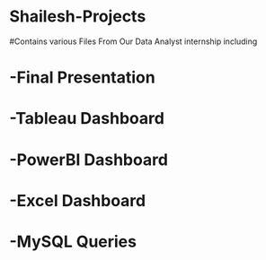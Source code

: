 # Shailesh-Projects
#Contains various Files From Our Data Analyst internship including
#  -Final Presentation
#  -Tableau Dashboard
#  -PowerBI Dashboard
#  -Excel Dashboard
#  -MySQL Queries
